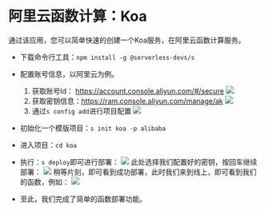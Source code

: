 # 阿里云函数计算：Koa

通过该应用，您可以简单快速的创建一个Koa服务，在阿里云函数计算服务。

- 下载命令行工具：`npm install -g @serverless-devs/s`

- 配置账号信息，以阿里云为例。
    1. 获取账号Id： https://account.console.aliyun.com/#/secure
        ![](https://images.serverlessfans.com/s-tool/zh/start-1.jpg)
    2. 获取密钥信息：https://ram.console.aliyun.com/manage/ak
        ![](https://images.serverlessfans.com/s-tool/zh/start-2.jpg)
    3. 通过`s config add`进行项目配置
        ![](https://images.serverlessfans.com/s-tool/zh/start-3.jpg)

- 初始化一个模版项目：`s init koa -p alibaba`
- 进入项目：`cd koa`

- 执行：`s deploy`即可进行部署：
    ![](https://images.serverlessfans.com/s-tool/zh/start-6.jpg)
    此处选择我们配置好的密钥，按回车继续部署：
    ![](https://images.serverlessfans.com/s-tool/zh/start-5.jpg)
    稍等片刻，即可看到成功部署，此时我们来到线上，即可看到我们的函数，例如：
    ![](https://images.serverlessfans.com/s-tool/zh/start-7.jpg)
    
- 至此，我们完成了简单的函数部署功能。
